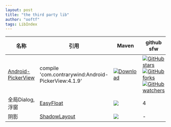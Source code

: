 ```yaml
---
layout: post
title: "the third party lib"
author: "ooftf"
tags: LibIndex
---
```

|名称|引用|Maven|github sfw|描述|
|---|---|---|---|---|
|[Android-PickerView](https://github.com/Bigkoo/Android-PickerView)|compile 'com.contrarywind:Android-PickerView:4.1.9'|[![Download](https://api.bintray.com/packages/contrarywind/maven/Android-PickerView/images/download.svg) ](https://bintray.com/contrarywind/maven/Android-PickerView/_latestVersion)|[![GitHub stars](https://img.shields.io/github/stars/Bigkoo/Android-PickerView.svg?style=social)](https://github.com/Bigkoo/Android-PickerView/stargazers) [![GitHub forks](https://img.shields.io/github/forks/Bigkoo/Android-PickerView.svg?style=social)](https://github.com/Bigkoo/Android-PickerView/network) [![GitHub watchers](https://img.shields.io/github/watchers/Bigkoo/Android-PickerView.svg?style=social)](https://github.com/Bigkoo/Android-PickerView/watchers)||
|全局Dialog,浮窗|[EasyFloat](https://github.com/princekin-f/EasyFloat)| [![](https://jitpack.io/v/princekin-f/EasyFloat.svg)](https://jitpack.io/#princekin-f/EasyFloat)|4|
|阴影|[ShadowLayout](https://github.com/lihangleo2/ShadowLayout)|[![](https://jitpack.io/v/lihangleo2/ShadowLayout.svg)](https://jitpack.io/#lihangleo2/ShadowLayout)|-|
